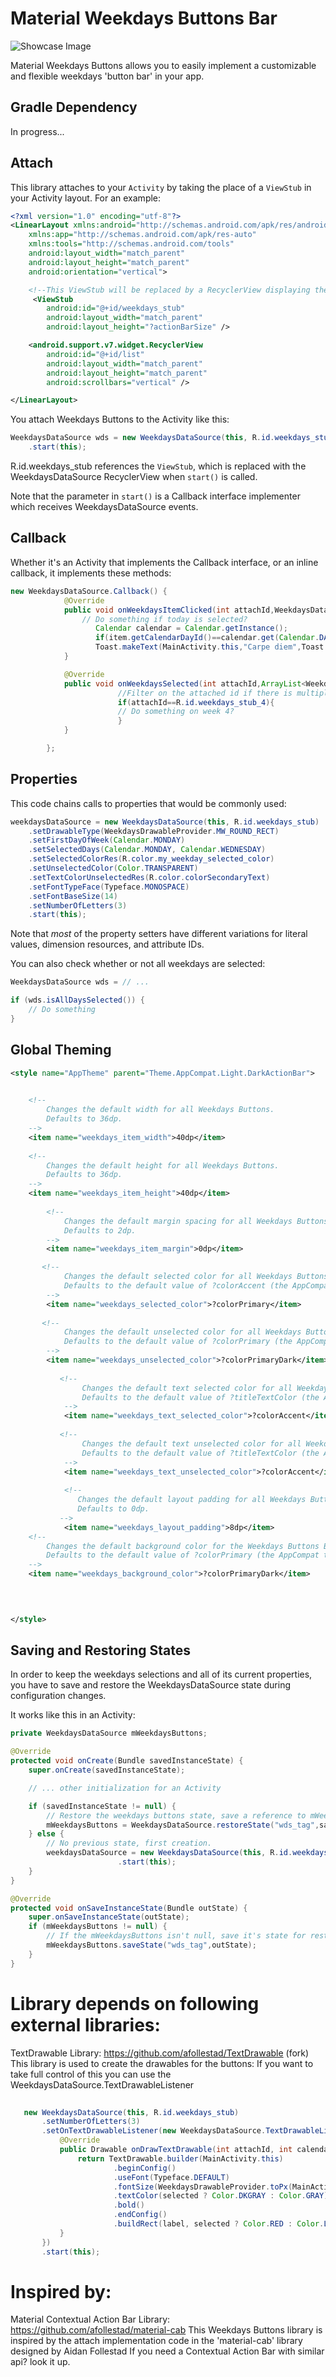 # Material Weekdays Buttons Bar

![Showcase Image](https://raw.githubusercontent.com/touchboarder/material-weekdays-buttons/master/art/screenshot1.png)

Material Weekdays Buttons allows you to easily implement a customizable and flexible weekdays 'button bar' in your app.


## Gradle Dependency

In progress...



## Attach

This library attaches to your `Activity` by taking the place of a `ViewStub` in your Activity layout.
For an example:

```xml
<?xml version="1.0" encoding="utf-8"?>
<LinearLayout xmlns:android="http://schemas.android.com/apk/res/android"
    xmlns:app="http://schemas.android.com/apk/res-auto"
    xmlns:tools="http://schemas.android.com/tools"
    android:layout_width="match_parent"
    android:layout_height="match_parent"
    android:orientation="vertical">

    <!--This ViewStub will be replaced by a RecyclerView displaying the weekdays -->
     <ViewStub
        android:id="@+id/weekdays_stub"
        android:layout_width="match_parent"
        android:layout_height="?actionBarSize" />

    <android.support.v7.widget.RecyclerView
        android:id="@+id/list"
        android:layout_width="match_parent"
        android:layout_height="match_parent"
        android:scrollbars="vertical" />

</LinearLayout>
```

You attach Weekdays Buttons to the Activity like this:

```java
WeekdaysDataSource wds = new WeekdaysDataSource(this, R.id.weekdays_stub)
    .start(this);
```

R.id.weekdays_stub references the `ViewStub`, which is replaced with the WeekdaysDataSource RecyclerView when `start()` is called.

Note that the parameter in `start()` is a Callback interface implementer which receives WeekdaysDataSource events.

## Callback

Whether it's an Activity that implements the Callback interface, or an inline callback, it implements
these methods:

```java
new WeekdaysDataSource.Callback() {
            @Override
            public void onWeekdaysItemClicked(int attachId,WeekdaysDataItem item) {
                // Do something if today is selected?
                   Calendar calendar = Calendar.getInstance();
                   if(item.getCalendarDayId()==calendar.get(Calendar.DAY_OF_WEEK)&&item.isSelected())
                   Toast.makeText(MainActivity.this,"Carpe diem",Toast.LENGTH_SHORT).show();
            }

            @Override
            public void onWeekdaysSelected(int attachId,ArrayList<WeekdaysDataItem> items) {
                        //Filter on the attached id if there is multiple weekdays data sources
                        if(attachId==R.id.weekdays_stub_4){
                        // Do something on week 4?
                        }
            }

        };
```

## Properties

This code chains calls to properties that would be commonly used:

```java
weekdaysDataSource = new WeekdaysDataSource(this, R.id.weekdays_stub)
    .setDrawableType(WeekdaysDrawableProvider.MW_ROUND_RECT)
    .setFirstDayOfWeek(Calendar.MONDAY)
    .setSelectedDays(Calendar.MONDAY, Calendar.WEDNESDAY)
    .setSelectedColorRes(R.color.my_weekday_selected_color)
    .setUnselectedColor(Color.TRANSPARENT)
    .setTextColorUnselectedRes(R.color.colorSecondaryText) 
    .setFontTypeFace(Typeface.MONOSPACE)
    .setFontBaseSize(14)
    .setNumberOfLetters(3)
    .start(this);
```

Note that *most* of the property setters have different variations for literal values, dimension resources,
and attribute IDs.

You can also check whether or not all weekdays are selected:

```java
WeekdaysDataSource wds = // ...

if (wds.isAllDaysSelected()) {
    // Do something
}
```

## Global Theming

```xml
<style name="AppTheme" parent="Theme.AppCompat.Light.DarkActionBar">

    
    <!-- 
        Changes the default width for all Weekdays Buttons.
        Defaults to 36dp.
    -->
    <item name="weekdays_item_width">40dp</item>
    
    <!-- 
        Changes the default height for all Weekdays Buttons.
        Defaults to 36dp.
    -->
    <item name="weekdays_item_height">40dp</item>
    
        <!-- 
            Changes the default margin spacing for all Weekdays Buttons.
            Defaults to 2dp.
        -->
        <item name="weekdays_item_margin">0dp</item>

       <!-- 
            Changes the default selected color for all Weekdays Buttons.
            Defaults to the default value of ?colorAccent (the AppCompat theme attribute).
        -->
        <item name="weekdays_selected_color">?colorPrimary</item>
        
       <!-- 
            Changes the default unselected color for all Weekdays Buttons.
            Defaults to the default value of ?colorPrimary (the AppCompat theme attribute).
        -->
        <item name="weekdays_unselected_color">?colorPrimaryDark</item>
    
           <!-- 
                Changes the default text selected color for all Weekdays Buttons.
                Defaults to the default value of ?titleTextColor (the AppCompat theme attribute).
            -->
            <item name="weekdays_text_selected_color">?colorAccent</item>
            
           <!-- 
                Changes the default text unselected color for all Weekdays Buttons.
                Defaults to the default value of ?titleTextColor (the AppCompat theme attribute).
            -->
            <item name="weekdays_text_unselected_color">?colorAccent</item>
    
            <!--
               Changes the default layout padding for all Weekdays Buttons.
               Defaults to 0dp.
           -->
            <item name="weekdays_layout_padding">8dp</item>
    <!-- 
        Changes the default background color for the Weekdays Buttons Bar (RecyclerView).
        Defaults to the default value of ?colorPrimary (the AppCompat theme attribute).
    -->
    <item name="weekdays_background_color">?colorPrimaryDark</item>
    

    

</style>
```

## Saving and Restoring States

In order to keep the weekdays selections and all of its current properties, you have to save and restore
the WeekdaysDataSource state during configuration changes.

It works like this in an Activity:

```java
private WeekdaysDataSource mWeekdaysButtons;

@Override
protected void onCreate(Bundle savedInstanceState) {
    super.onCreate(savedInstanceState);

    // ... other initialization for an Activity

    if (savedInstanceState != null) {
        // Restore the weekdays buttons state, save a reference to mWeekdaysButtons.
        mWeekdaysButtons = WeekdaysDataSource.restoreState("wds_tag",savedInstanceState, this, this);
    } else {
        // No previous state, first creation.
        weekdaysDataSource = new WeekdaysDataSource(this, R.id.weekdays_stub)
                        .start(this);
    }
}

@Override
protected void onSaveInstanceState(Bundle outState) {
    super.onSaveInstanceState(outState);
    if (mWeekdaysButtons != null) {
        // If the mWeekdaysButtons isn't null, save it's state for restoration in onCreate()
        mWeekdaysButtons.saveState("wds_tag",outState);
    }
}
```

# Library depends on following external libraries:

TextDrawable Library: https://github.com/afollestad/TextDrawable (fork)
    This library is used to create the drawables for the buttons:
    If you want to take full control of this you can use the WeekdaysDataSource.TextDrawableListener
 ```java
    
    new WeekdaysDataSource(this, R.id.weekdays_stub)
        .setNumberOfLetters(3)
        .setOnTextDrawableListener(new WeekdaysDataSource.TextDrawableListener() {
            @Override
            public Drawable onDrawTextDrawable(int attachId, int calendarDayId, String label, boolean selected) {
                return TextDrawable.builder(MainActivity.this)
                        .beginConfig()
                        .useFont(Typeface.DEFAULT)
                        .fontSize(WeekdaysDrawableProvider.toPx(MainActivity.this, 14))//px
                        .textColor(selected ? Color.DKGRAY : Color.GRAY)
                        .bold()
                        .endConfig()
                        .buildRect(label, selected ? Color.RED : Color.LTGRAY);
            }
        })
        .start(this);
 ``` 

# Inspired by:

Material Contextual Action Bar Library: https://github.com/afollestad/material-cab
This Weekdays Buttons library is inspired by the attach implementation code in the 'material-cab' library designed by Aidan Follestad
If you need a Contextual Action Bar with similar api? look it up.